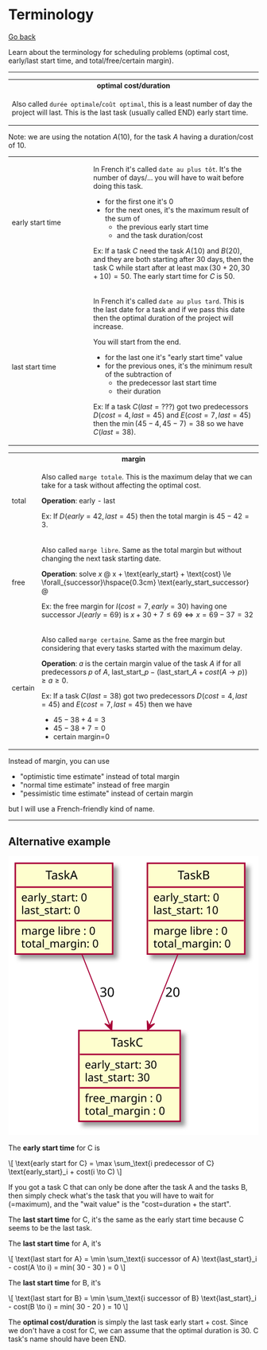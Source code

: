 # Terminology

[Go back](..#scheduling-problem)

Learn about the terminology for scheduling problems (optimal cost, early/last start time, and total/free/certain margin).

<hr class="sl">

<table class="table table-bordered table-striped table-dark">
<tr><th>optimal cost/duration</th></tr>
<tr><td>

Also called ``durée optimale``/`coût optimal`, this
is a least number of day the project will last. This is the
last task (usually called END)
early start time.
</td></tr></table>

Note: we are using the notation $A(10)$,
for the task $A$ having a duration/cost of $10$.

<table class="table table-bordered table-striped table-dark">
<tr><td style="min-width: 150px;">early start time</td><td>

In French it's called ``date au plus tôt``. It's the
number of days/... you will have to wait before
doing this task.

* for the first one it's 0
* for the next ones, it's the maximum result of the sum of
  * the previous early start time
  * and the task duration/cost

Ex: If a task $C$ need the task $A(10)$ and
$B(20)$, and they are both starting
after 30 days, then the task C while start after
at least $\max(30+20, 30+10)=50$. The early start time
for $C$ is $50$.
</td></tr>
<tr><td>last start time</td><td>

In French it's called ``date au plus tard``. This is the
last date for a task and if we pass this date then the
optimal duration of the project will increase.

You will start from the end.

* for the last one it's "early start time" value
* for the previous ones, it's the minimum result 
of the subtraction of
  * the predecessor last start time
  * their duration

Ex: If a task $C(last=???)$ got two
predecessors $D(cost=4, last=45)$ and
$E(cost=7, last=45)$ then the $\min(45-4,45-7)=38$
so we have $C(last=38)$.
</td></tr>
</table>

<table class="table table-bordered table-striped table-dark">
<tr><th colspan="2">margin</th></tr>
<tr><td>total</td><td>

Also called ``marge totale``. This is the maximum
delay that we can take for a task without
affecting the optimal cost.

**Operation**: early - last

Ex: If $D(early=42, last=45)$ then the
total margin is $45-42=3$.
</td></tr>
<tr><td>free</td><td>

Also called ``marge libre``. Same as the total margin
but without changing the next task starting date.

**Operation**: solve $x$
@
x + \text{early_start} + \text{cost} \le \forall_{successor}\hspace{0.3cm} \text{early_start_successor}
@

Ex: the free margin for $I(cost=7, early=30)$ having
one successor $J(early=69)$ is
$x + 30 + 7 \le 69 \Leftrightarrow x = 69-37=32$
</td></tr>
<tr><td>certain</td><td>

Also called ``marge certaine``. Same as the free margin
but considering that every tasks started with the maximum
delay.

**Operation**: $a$ is the certain margin value of
the task $A$ if for all predecessors $p$ of $A$,
$\text{last_start}\_p - 
(\text{last_start}\_A + cost(A \to p)) \ge a \ge 0$.

Ex: If a task $C(last=38)$ got two
predecessors $D(cost=4, last=45)$ and
$E(cost=7, last=45)$ then we have

* $45-38+4=3$
* $45-38+7=0$
* certain margin=0
</td></tr>
</table>

Instead of margin, you can use

* "optimistic time estimate" instead of total margin
* "normal time estimate" instead of free margin
* "pessimistic time estimate" instead of certain margin

but I will use a French-friendly kind of name.

<hr class="sr">

## Alternative example

![](images/terminology.svg)

The **early start time** for C is

<div>
\[
\text{early start for C} 
= \max \sum_\text{i predecessor of C} \text{early_start}_i + cost(i \to C)
\]
</div>

If you got a task C that can only be
done after the task A and the tasks B, then simply check
what's the task that you will have to wait for (=maximum),
and the "wait value" is the "cost=duration + the start".

The **last start time** for C, it's the same
as the early start time because C seems to be the last task.

The **last start time** for A, it's 

<div>
\[
\text{last start for A} 
= \min \sum_\text{i successor of A}
\text{last_start}_i - cost(A \to i)
= min( 30 - 30 ) = 0 
\]
</div>

The **last start time** for B, it's

<div>
\[
\text{last start for B} 
= \min \sum_\text{i successor of B}
\text{last_start}_i - cost(B \to i)
= min( 30 - 20 ) = 10 
\]
</div>

The **optimal cost/duration** is simply the last
task early start + cost. Since we don't have
a cost for C, we can assume that the optimal duration
is $30$. C task's name should have been END.